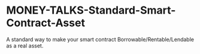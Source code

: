 # MONEY-TALKS-Standard-Smart-Contract-Asset
A standard way to make your smart contract Borrowable/Rentable/Lendable as a real asset.

